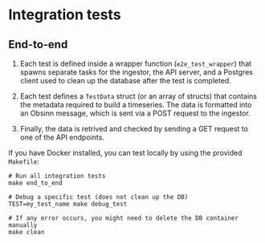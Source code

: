 # Integration tests

## End-to-end

1. Each test is defined inside a wrapper function (`e2e_test_wrapper`) that spawns separate tasks for the ingestor, the API server,
   and a Postgres client used to clean up the database after the test is completed.

1. Each test defines a `TestData` struct (or an array of structs) that contains the metadata
   required to build a timeseries. The data is formatted into an Obsinn message,
   which is sent via a POST request to the ingestor.

1. Finally, the data is retrived and checked by sending a GET request to one of the API endpoints.

If you have Docker installed, you can test locally by using the provided `Makefile`:

```terminal
# Run all integration tests
make end_to_end

# Debug a specific test (does not clean up the DB)
TEST=my_test_name make debug_test

# If any error occurs, you might need to delete the DB container manually
make clean
```
